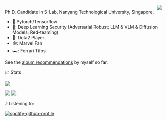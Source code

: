 <img align="right" src="https://github-readme-stats.vercel.app/api?username=GuanlinLee&show_icons=true&icon_color=CE1D2D&text_color=718096&bg_color=ffffff&hide_title=true" />



Ph.D. Candidate in S-Lab, Nanyang Technological University, Singapore.

- :orange_book: Pytorch/Tensorflow
- 🦁: Deep Learning Security (Adversarial Robust; LLM & VLM & Diffusion Models; Red-teaming)
- 🐶: Dota2 Player
- 🕸️: Marvel Fan
- 🏎️: Ferrari Tifosi


See the [album recommendations](https://github.com/GuanlinLee/MyAoTY) by myself so far.



<summary>📈 Stats</summary>

![](http://github-profile-summary-cards.vercel.app/api/cards/profile-details?username=GuanlinLee&theme=dracula) 

![](http://github-profile-summary-cards.vercel.app/api/cards/repos-per-language?username=GuanlinLee&theme=dracula) 
![](http://github-profile-summary-cards.vercel.app/api/cards/most-commit-language?username=GuanlinLee&theme=dracula)



<summary>🎶 Listening to:</summary>

[![spotify-github-profile](https://spotify-github-profile.kittinanx.com/api/view.svg?uid=31d2w2trp6o7ywe5r75kbem4jiey&cover_image=true&theme=default&show_offline=true&bar_color=53b14f&interchange=true&bar_color_cover=true)](https://open.spotify.com/user/31d2w2trp6o7ywe5r75kbem4jiey)


